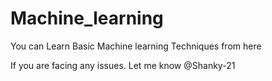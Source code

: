 # Machine_learning
You can Learn Basic Machine learning Techniques from here

If you are facing any issues. Let me know @Shanky-21
